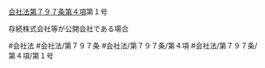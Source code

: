 [会社法第７９７条第４項](会社法＿＿＿＿第７９７条第４項)第１号

存続株式会社等が公開会社である場合


#会社法
#会社法/第７９７条
#会社法/第７９７条/第４項
#会社法/第７９７条/第４項/第１号
